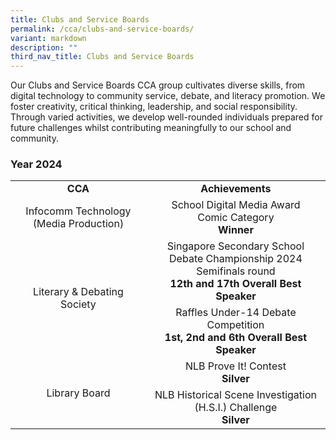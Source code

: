 ```yaml
---
title: Clubs and Service Boards
permalink: /cca/clubs-and-service-boards/
variant: markdown
description: ""
third_nav_title: Clubs and Service Boards
---
```

Our Clubs and Service Boards CCA group cultivates diverse skills, from digital technology to community service, debate, and literacy promotion. We foster creativity, critical thinking, leadership, and social responsibility. Through varied activities, we develop well-rounded individuals prepared for future challenges whilst contributing meaningfully to our school and community.

<h3>Year 2024</h3>
<table>
<tbody>
<tr>
<td style="text-align: center;"><strong>CCA</strong></td>
<td style="text-align: center;"><strong>Achievements</strong></td>
</tr>
<tr>
<td style="vertical-align: middle; text-align: center;">Infocomm Technology (Media Production)</td>
<td style="vertical-align: middle; text-align: center;">School Digital Media Award <br> Comic Category <br><b>Winner</b></td>
</tr>
<tr>
<td style="vertical-align: middle; text-align: center;" rowspan="2">Literary &amp; Debating Society</td>
<td style="vertical-align: middle; text-align: center;">Singapore Secondary School Debate Championship 2024 <br>Semifinals round<br>
	<b>12th and 17th Overall Best Speaker</b></td>
</tr>
	<tr>
<td style="vertical-align: middle; text-align: center;">Raffles Under-14 Debate Competition <br><b>1st, 2nd and 6th Overall Best Speaker</b></td>		
	</tr>
<tr>
<td style="vertical-align: middle; text-align: center;" rowspan="2">Library Board</td>
	<td style="vertical-align: middle; text-align: center;">NLB Prove It! Contest <br><b>Silver</b></td>
</tr>
	<tr>
		<td style="vertical-align: middle; text-align: center;">NLB Historical Scene Investigation (H.S.I.) Challenge<br><b>Silver</b></td>
	</tr>
</tbody>
</table>